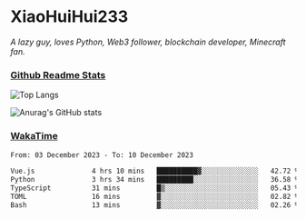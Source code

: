 # XiaoHuiHui233

*A lazy guy, loves Python, Web3 follower, blockchain developer, Minecraft fan.*

### [Github Readme Stats](https://github.com/anuraghazra/github-readme-stats)

![Top Langs](https://github-readme-stats.vercel.app/api/top-langs/?username=XiaoHuiHui233&layout=compact&theme=github_dark)

![Anurag's GitHub stats](https://github-readme-stats.vercel.app/api?username=XiaoHuiHui233&show_icons=true&theme=github_dark)

### [WakaTime](https://wakatime.com)

<!--START_SECTION:waka-->

```txt
From: 03 December 2023 - To: 10 December 2023

Vue.js              4 hrs 10 mins   ██████████▓░░░░░░░░░░░░░░   42.72 %
Python              3 hrs 34 mins   █████████░░░░░░░░░░░░░░░░   36.58 %
TypeScript          31 mins         █▒░░░░░░░░░░░░░░░░░░░░░░░   05.43 %
TOML                16 mins         ▓░░░░░░░░░░░░░░░░░░░░░░░░   02.82 %
Bash                13 mins         ▓░░░░░░░░░░░░░░░░░░░░░░░░   02.26 %
```

<!--END_SECTION:waka-->
